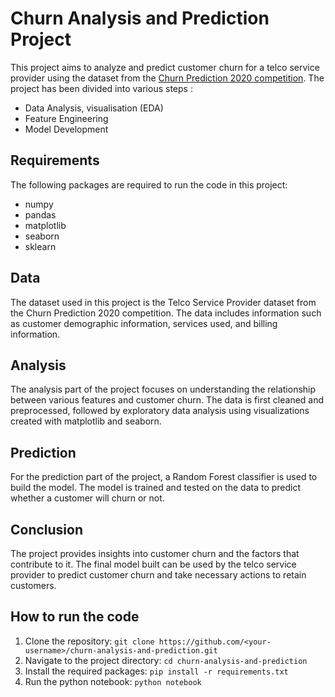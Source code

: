 # Churn Analysis and Prediction Project

This project aims to analyze and predict customer churn for a telco service provider using the dataset from the [Churn Prediction 2020 competition](https://www.kaggle.com/c/churn-prediction-practice-problem). The project has been divided into various steps :
- Data Analysis, visualisation (EDA)
- Feature Engineering
- Model Development 

## Requirements

The following packages are required to run the code in this project:
- numpy
- pandas
- matplotlib
- seaborn
- sklearn

## Data

The dataset used in this project is the Telco Service Provider dataset from the Churn Prediction 2020 competition. The data includes information such as customer demographic information, services used, and billing information.

## Analysis

The analysis part of the project focuses on understanding the relationship between various features and customer churn. The data is first cleaned and preprocessed, followed by exploratory data analysis using visualizations created with matplotlib and seaborn.

## Prediction

For the prediction part of the project, a Random Forest classifier is used to build the model. The model is trained and tested on the data to predict whether a customer will churn or not.

## Conclusion

The project provides insights into customer churn and the factors that contribute to it. The final model built can be used by the telco service provider to predict customer churn and take necessary actions to retain customers.

## How to run the code

1. Clone the repository: `git clone https://github.com/<your-username>/churn-analysis-and-prediction.git`
2. Navigate to the project directory: `cd churn-analysis-and-prediction`
3. Install the required packages: `pip install -r requirements.txt`
4. Run the python notebook: `python notebook`
